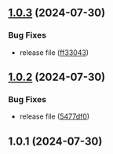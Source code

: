 ## [1.0.3](https://github.com/Humba-Bumba/SelfLearn/compare/v1.0.2...v1.0.3) (2024-07-30)


### Bug Fixes

* release file ([ff33043](https://github.com/Humba-Bumba/SelfLearn/commit/ff33043ea103d02bab0cfeaf25c6ce6d88339c06))



## [1.0.2](https://github.com/Humba-Bumba/SelfLearn/compare/v1.0.1...v1.0.2) (2024-07-30)


### Bug Fixes

* release file ([5477df0](https://github.com/Humba-Bumba/SelfLearn/commit/5477df07075648f9d8244a80a394c259e58d43c4))



## 1.0.1 (2024-07-30)



